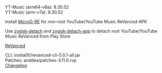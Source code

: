 YT-Music (arm64-v8a): 8.30.52  
YT-Music (arm-v7a): 8.30.52  

Install [MicroG-RE](https://github.com/WSTxda/MicroG-RE/releases) for non-root YouTube/YouTube Music ReVanced APK  

Use [zygisk-detach](https://github.com/j-hc/zygisk-detach) and [zygisk-detach-app](https://github.com/j-hc/zygisk-detach-app/releases) to detach root YouTube/YouTube Music ReVanced from Play Store  

[ReVanced](https://github.com/IGOR3K99/ReVanced)
  
CLI: inotia00/revanced-cli-5.0.1-all.jar  
Patches: anddea/patches-3.11.0.rvp  
[Changelog](https://github.com/anddea/revanced-patches/releases/tag/v3.11.0)  
